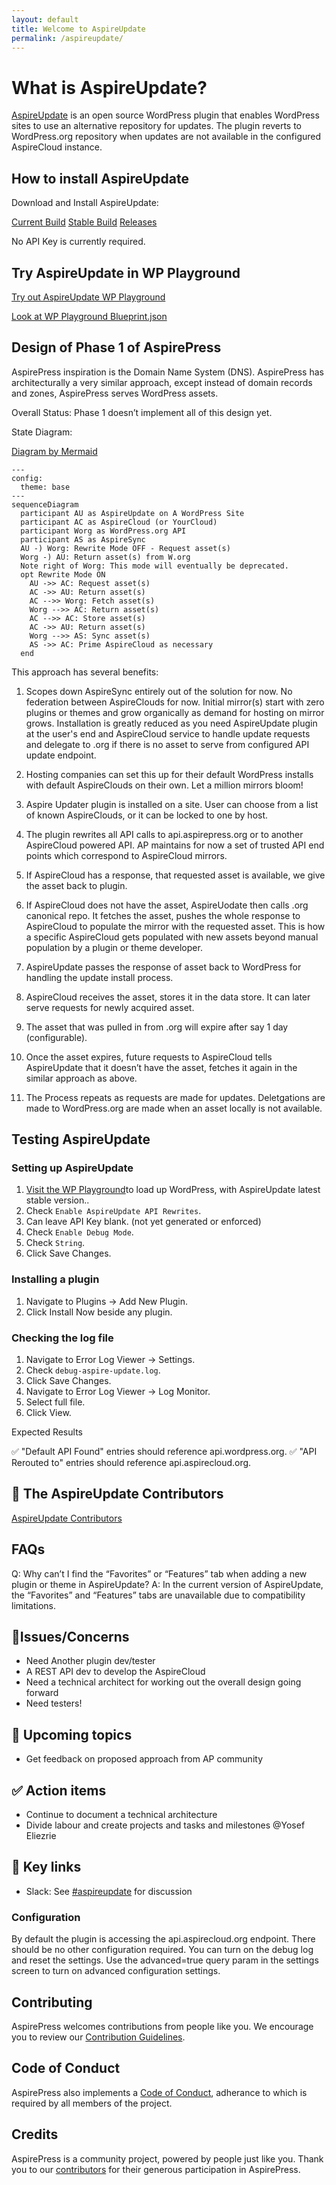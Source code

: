 ```yaml
---
layout: default
title: Welcome to AspireUpdate
permalink: /aspireupdate/
---
```


# What is AspireUpdate?

[AspireUpdate](https://github.com/aspirepress/AspireUpdate) is an open source WordPress plugin that enables WordPress sites to use an alternative repository for updates. The plugin reverts to WordPress.org repository when updates are not available in the configured AspireCloud instance.

## How to install AspireUpdate

Download and Install AspireUpdate:

[Current Build](https://github.com/aspirepress/AspireUpdate/tree/main)
[Stable Build](https://github.com/aspirepress/AspireUpdate/tree/main)
[Releases](https://github.com/aspirepress/AspireUpdate/releases)

No API Key is currently required.

## Try AspireUpdate in WP Playground

[Try out AspireUpdate WP Playground](https://playground.wordpress.net/?blueprint-url=https://raw.githubusercontent.com/aspirepress/AspireUpdate/refs/heads/playground-ready/assets/playground/blueprint.json)

[Look at WP Playground Blueprint.json](https://github.com/aspirepress/AspireUpdate/blob/playground-ready/assets/playground/blueprint.json)

## Design of Phase 1 of AspirePress

AspirePress inspiration is the Domain Name System (DNS). AspirePress has architecturally a very similar approach, except instead of domain records and zones, AspirePress serves WordPress assets.

Overall Status: Phase 1 doesn’t implement all of this design yet.

State Diagram:

[Diagram by Mermaid](https://github.blog/developer-skills/github/include-diagrams-markdown-files-mermaid/)

```mermaid
---
config:
  theme: base
---
sequenceDiagram
  participant AU as AspireUpdate on A WordPress Site
  participant AC as AspireCloud (or YourCloud)
  participant Worg as WordPress.org API
  participant AS as AspireSync
  AU -) Worg: Rewrite Mode OFF - Request asset(s)
  Worg -) AU: Return asset(s) from W.org
  Note right of Worg: This mode will eventually be deprecated.
  opt Rewrite Mode ON
    AU ->> AC: Request asset(s)
    AC ->> AU: Return asset(s)
    AC -->> Worg: Fetch asset(s)
    Worg -->> AC: Return asset(s)
    AC -->> AC: Store asset(s)
    AC ->> AU: Return asset(s)
    Worg -->> AS: Sync asset(s)
    AS ->> AC: Prime AspireCloud as necessary
  end
```

This approach has several benefits:

1. Scopes down AspireSync entirely out of the solution for now. No federation between AspireClouds for now. Initial mirror(s) start with zero plugins or themes and grow organically as demand for hosting on mirror grows. Installation is greatly reduced as you need AspireUpdate plugin at the user's end and AspireCloud service to handle update requests and delegate to .org if there is no asset to serve from configured API update endpoint.

2. Hosting companies can set this up for their default WordPress installs with default AspireClouds on their own. Let a million mirrors bloom!

3. Aspire Updater plugin is installed on a site. User can choose from a list of known AspireClouds, or it can be locked to one by host.

4. The plugin rewrites all API calls to api.aspirepress.org or to another AspireCloud powered API. AP maintains for now a set of trusted API end points which correspond to AspireCloud mirrors.

5. If AspireCloud has a response, that requested asset is available, we give the asset back to plugin.

6. If AspireCloud does not have the asset, AspireUodate then calls .org canonical repo. It fetches the asset, pushes the whole response to AspireCloud to populate the mirror with the requested asset. This is how a specific AspireCloud gets populated with new assets beyond manual population by a plugin or theme developer.

7. AspireUpdate passes the response of asset back to WordPress for handling the update install process.

8. AspireCloud receives the asset, stores it in the data store. It can later serve requests for newly acquired asset.

9. The asset that was pulled in from .org will expire after say 1 day (configurable).

10. Once the asset expires, future requests to AspireCloud tells AspireUpdate that it doesn’t have the asset, fetches it again in the similar approach as above.

11. The Process repeats as requests are made for updates. Deletgations are made to WordPress.org are made when an asset locally is not available.

## Testing AspireUpdate

### Setting up AspireUpdate

1. [Visit the WP Playground](https://playground.wordpress.net/?blueprint-url=https%3A%2F%2Fraw.githubusercontent.com%2Faspirepress%2FAspireUpdate%2Frefs%2Fheads%2Fplayground-ready%2Fassets%2Fplayground%2Fblueprint.json)to load up WordPress, with AspireUpdate latest stable version..
2. Check `Enable AspireUpdate API Rewrites`.
3. Can leave API Key blank. (not yet generated or enforced)
4. Check `Enable Debug Mode`.
5. Check `String`.
6. Click Save Changes.

### Installing a plugin

1. Navigate to Plugins -> Add New Plugin.
2. Click Install Now beside any plugin.

### Checking the log file

1. Navigate to Error Log Viewer -> Settings.
2. Check `debug-aspire-update.log`.
3. Click Save Changes.
4. Navigate to Error Log Viewer -> Log Monitor.
5. Select full file.
6. Click View.

Expected Results

✅ "Default API Found" entries should reference api.wordpress.org.
✅ "API Rerouted to" entries should reference api.aspirecloud.org.

## 👥 The AspireUpdate Contributors

[AspireUpdate Contributors](https://github.com/aspirepress/AspireUpdate/graphs/contributors)

## FAQs

Q: Why can’t I find the “Favorites” or “Features” tab when adding a new plugin or theme in AspireUpdate?
A: In the current version of AspireUpdate, the “Favorites” and “Features” tabs are unavailable due to compatibility limitations.

## 🚨Issues/Concerns

- Need Another plugin dev/tester
- A REST API dev to develop the AspireCloud
- Need a technical architect for working out the overall design going forward
- Need testers!

## 📝 Upcoming topics

- Get feedback on proposed approach from AP community

## ✅ Action items

- Continue to document a technical architecture
- Divide labour and create projects and tasks and milestones @Yosef Eliezrie

## 🔑 Key links

- Slack: See [#aspireupdate](https://app.slack.com/client/T07Q5LB7W23/C07Q88M2KQF) for discussion

### Configuration

By default the plugin is accessing the api.aspirecloud.org endpoint. There should be no other configuration required. You can turn on the debug log and reset the settings. Use the advanced=true query param in the settings screen to turn on advanced configuration settings.

## Contributing

AspirePress welcomes contributions from people like you. We encourage you to review
our [Contribution Guidelines](https://github.com/aspirepress/.github/blob/main/CONTRIBUTING.md).

## Code of Conduct

AspirePress also implements a [Code of Conduct](https://github.com/aspirepress/.github/blob/main/CODE_OF_CONDUCT.md),
adherance to which is required by all members of the project.

## Credits

AspirePress is a community project, powered by people just like you. Thank you to
our [contributors](https://github.com/aspirepress/.github/blob/main/CREDITS.md) for their generous participation in
AspirePress.
